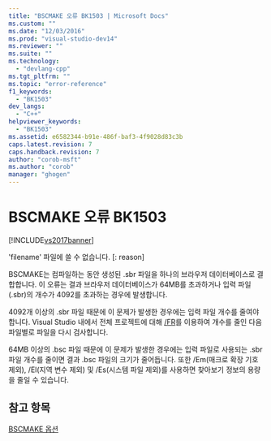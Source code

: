 ```yaml
---
title: "BSCMAKE 오류 BK1503 | Microsoft Docs"
ms.custom: ""
ms.date: "12/03/2016"
ms.prod: "visual-studio-dev14"
ms.reviewer: ""
ms.suite: ""
ms.technology: 
  - "devlang-cpp"
ms.tgt_pltfrm: ""
ms.topic: "error-reference"
f1_keywords: 
  - "BK1503"
dev_langs: 
  - "C++"
helpviewer_keywords: 
  - "BK1503"
ms.assetid: e6582344-b91e-486f-baf3-4f9028d83c3b
caps.latest.revision: 7
caps.handback.revision: 7
author: "corob-msft"
ms.author: "corob"
manager: "ghogen"
---
```

# BSCMAKE 오류 BK1503
[!INCLUDE[vs2017banner](../../assembler/inline/includes/vs2017banner.md)]

'filename' 파일에 쓸 수 없습니다. \[: reason\]  
  
 BSCMAKE는 컴파일하는 동안 생성된 .sbr 파일을 하나의 브라우저 데이터베이스로 결합합니다.  이 오류는 결과 브라우저 데이터베이스가 64MB를 초과하거나 입력 파일\(.sbr\)의 개수가 4092를 초과하는 경우에 발생합니다.  
  
 4092개 이상의 .sbr 파일 때문에 이 문제가 발생한 경우에는 입력 파일 개수를 줄여야 합니다.  Visual Studio 내에서 전체 프로젝트에 대해 [\/FR](../../build/reference/fr-fr-create-dot-sbr-file.md)를 이용하여 개수를 줄인 다음 파일별로 파일을 다시 검사합니다.  
  
 64MB 이상의 .bsc 파일 때문에 이 문제가 발생한 경우에는 입력 파일로 사용되는 .sbr 파일 개수를 줄이면 결과 .bsc 파일의 크기가 줄어듭니다.  또한 \/Em\(매크로 확장 기호 제외\), \/El\(지역 변수 제외\) 및 \/Es\(시스템 파일 제외\)를 사용하면 찾아보기 정보의 용량을 줄일 수 있습니다.  
  
## 참고 항목  
 [BSCMAKE 옵션](../../build/reference/bscmake-options.md)